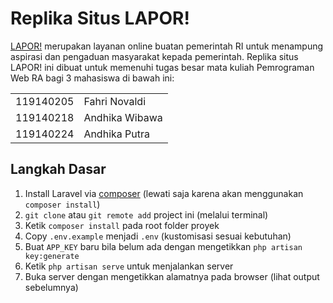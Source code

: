 # Replika Situs LAPOR!
[LAPOR!](https://www.lapor.go.id/) merupakan layanan online buatan pemerintah RI untuk menampung aspirasi dan pengaduan masyarakat kepada pemerintah. Replika situs LAPOR! ini dibuat untuk memenuhi tugas besar mata kuliah Pemrograman Web RA bagi 3 mahasiswa di bawah ini:

|||
|-|-|
|119140205|Fahri Novaldi|
|119140218|Andhika Wibawa|
|119140224|Andhika Putra|

## Langkah Dasar
1. Install Laravel via [composer](https://laravel.com/docs/8.x/installation#installation-via-composer) (lewati saja karena akan menggunakan `composer install`)
2. `git clone` atau `git remote add` project ini (melalui terminal)
3. Ketik `composer install` pada root folder proyek
4. Copy `.env.example` menjadi `.env` (kustomisasi sesuai kebutuhan)
5. Buat `APP_KEY` baru bila belum ada dengan mengetikkan `php artisan key:generate`
6. Ketik `php artisan serve` untuk menjalankan server
7. Buka server dengan mengetikkan alamatnya pada browser (lihat output sebelumnya)
